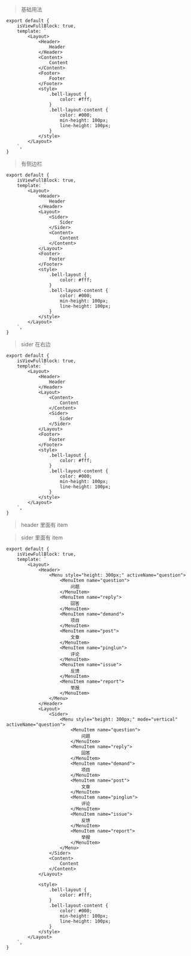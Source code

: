 > 基础用法

    export default {
        isViewFullBlock: true,
        template: `
            <Layout>
                <Header>
                    Header
                </Header>
                <Content>
                    Content
                </Content>
                <Footer>
                    Footer
                </Footer>
                <style>
                    .bell-layout {
                        color: #fff;
                    }
                    .bell-layout-content {
                        color: #000;
                        min-height: 100px;
                        line-height: 100px;
                    }
                </style>
            </Layout>
        `,
    }

> 有侧边栏

    export default {
        isViewFullBlock: true,
        template: `
            <Layout>
                <Header>
                    Header
                </Header>
                <Layout>
                    <Sider>
                        Sider
                    </Sider>
                    <Content>
                        Content
                    </Content>
                </Layout>
                <Footer>
                    Footer
                </Footer>
                <style>
                    .bell-layout {
                        color: #fff;
                    }
                    .bell-layout-content {
                        color: #000;
                        min-height: 100px;
                        line-height: 100px;
                    }
                </style>
            </Layout>
        `,
    }

> sider 在右边

    export default {
        isViewFullBlock: true,
        template: `
            <Layout>
                <Header>
                    Header
                </Header>
                <Layout>
                    <Content>
                        Content
                    </Content>
                    <Sider>
                        Sider
                    </Sider>
                </Layout>
                <Footer>
                    Footer
                </Footer>
                <style>
                    .bell-layout {
                        color: #fff;
                    }
                    .bell-layout-content {
                        color: #000;
                        min-height: 100px;
                        line-height: 100px;
                    }
                </style>
            </Layout>
        `,
    }

> header 里面有 item

> sider 里面有 item

    export default {
        isViewFullBlock: true,
        template: `
            <Layout>
                <Header>
                    <Menu style="height: 300px;" activeName="question">
                        <MenuItem name="question">
                            问题
                        </MenuItem>
                        <MenuItem name="reply">
                            回答
                        </MenuItem>
                        <MenuItem name="demand">
                            项目
                        </MenuItem>
                        <MenuItem name="post">
                            文章
                        </MenuItem>
                        <MenuItem name="pinglun">
                            评论
                        </MenuItem>
                        <MenuItem name="issue">
                            反馈
                        </MenuItem>
                        <MenuItem name="report">
                            举报
                        </MenuItem>
                    </Menu>
                </Header>
                <Layout>
                    <Sider>
                        <Menu style="height: 300px;" mode="vertical" activeName="question">
                            <MenuItem name="question">
                                问题
                            </MenuItem>
                            <MenuItem name="reply">
                                回答
                            </MenuItem>
                            <MenuItem name="demand">
                                项目
                            </MenuItem>
                            <MenuItem name="post">
                                文章
                            </MenuItem>
                            <MenuItem name="pinglun">
                                评论
                            </MenuItem>
                            <MenuItem name="issue">
                                反馈
                            </MenuItem>
                            <MenuItem name="report">
                                举报
                            </MenuItem>
                        </Menu>
                    </Sider>
                    <Content>
                        Content
                    </Content>
                </Layout>

                <style>
                    .bell-layout {
                        color: #fff;
                    }
                    .bell-layout-content {
                        color: #000;
                        min-height: 100px;
                        line-height: 100px;
                    }
                </style>
            </Layout>
        `,
    }

